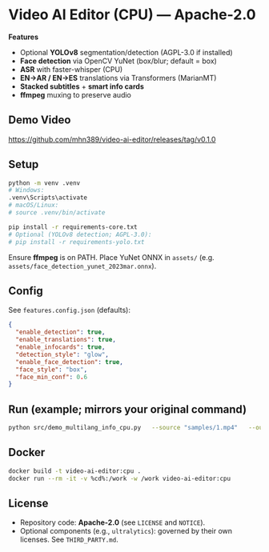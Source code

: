 # Video AI Editor (CPU) — Apache-2.0

**Features**
- Optional **YOLOv8** segmentation/detection (AGPL-3.0 if installed)
- **Face detection** via OpenCV YuNet (box/blur; default = box)
- **ASR** with faster-whisper (CPU)
- **EN→AR / EN→ES** translations via Transformers (MarianMT)
- **Stacked subtitles** + **smart info cards**
- **ffmpeg** muxing to preserve audio

## Demo Video
https://github.com/mhn389/video-ai-editor/releases/tag/v0.1.0


## Setup

```bash
python -m venv .venv
# Windows:
.venv\Scripts\activate
# macOS/Linux:
# source .venv/bin/activate

pip install -r requirements-core.txt
# Optional (YOLOv8 detection; AGPL-3.0):
# pip install -r requirements-yolo.txt
```

Ensure **ffmpeg** is on PATH. Place YuNet ONNX in `assets/` (e.g. `assets/face_detection_yunet_2023mar.onnx`).

## Config
See `features.config.json` (defaults):
```json
{
  "enable_detection": true,
  "enable_translations": true,
  "enable_infocards": true,
  "detection_style": "glow",
  "enable_face_detection": true,
  "face_style": "box",
  "face_min_conf": 0.6
}
```

## Run (example; mirrors your original command)
```bash
python src/demo_multilang_info_cpu.py   --source "samples/1.mp4"   --out    "samples/1out.mp4"   --seg_model "assets/yolov8n-seg.pt"   --imgsz 640   --seg_conf 0.50   --seg_alpha 0.55   --thickness 4   --asr_model small   --no_show
```

## Docker
```bash
docker build -t video-ai-editor:cpu .
docker run --rm -it -v %cd%:/work -w /work video-ai-editor:cpu
```

## License
- Repository code: **Apache-2.0** (see `LICENSE` and `NOTICE`).  
- Optional components (e.g., `ultralytics`): governed by their own licenses. See `THIRD_PARTY.md`.
